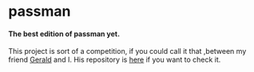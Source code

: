 # passman
#### The best edition of passman yet.
This project is sort of a competition, if you could call it that ,between my friend [Gerald](https://github.com/progerald1113) and I.
His repository is [here](https://github.com/progerald1113/passwd-manager_v2) if you want to check it.
